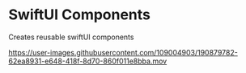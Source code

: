 # SwiftUI Components
Creates reusable swiftUI components

https://user-images.githubusercontent.com/109004903/190879782-62ea8931-e648-418f-8d70-860f011e8bba.mov

